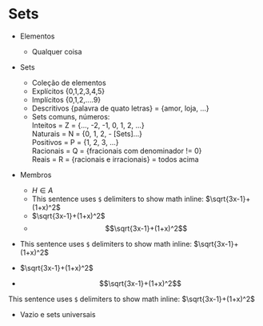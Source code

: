 [comment]: <> "LTeX: language=pt-BR"
# Sets

- Elementos
    - Qualquer coisa

- Sets
    - Coleção de elementos
    - Explícitos {0,1,2,3,4,5}
    - Implícitos {0,1,2,....9}
    - Descritivos {palavra de quato letras} = {amor, loja, ...}
    - Sets comuns, números:  
        Inteitos = Z = {..., -2, -1, 0, 1, 2, ...}  
        Naturais = N = {0, 1, 2, - [Sets]...}  
        Positivos = P = {1, 2, 3, ...}  
        Racionais = Q = {fracionais com denominador != 0}  
        Reais = R = {racionais e irracionais} = todos acima  

- Membros
    - $H \in A$
    - This sentence uses `$` delimiters to show math inline:  $\sqrt{3x-1}+(1+x)^2$
    - $\sqrt{3x-1}+(1+x)^2$
    - $$\sqrt{3x-1}+(1+x)^2$$
 - This sentence uses `$` delimiters to show math inline:  $\sqrt{3x-1}+(1+x)^2$
 - $\sqrt{3x-1}+(1+x)^2$
 - $$\sqrt{3x-1}+(1+x)^2$$

 This sentence uses `$` delimiters to show math inline:  $\sqrt{3x-1}+(1+x)^2$

- Vazio e sets universais

